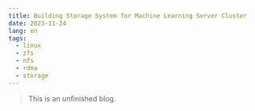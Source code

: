 ```yaml
---
title: Building Storage System for Machine Learning Server Cluster
date: 2023-11-24
lang: en
tags:
  - linux
  - zfs
  - nfs
  - rdma
  - storage
---
```


> This is an unfinished blog.
